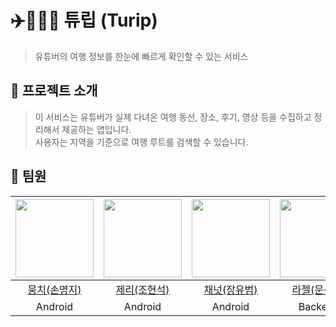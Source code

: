 # ✈️🧑‍🤝‍🧑 튜립 (Turip)
> 유튜버의 여행 정보를 한눈에 빠르게 확인할 수 있는 서비스 

## 📝 프로젝트 소개
> 이 서비스는 유튜버가 실제 다녀온 여행 동선, 장소, 후기, 영상 등을 수집하고 정리해서 제공하는 앱입니다.  
사용자는 지역을 기준으로 여행 루트를 검색할 수 있습니다.

## 👥 팀원

|<img src="https://avatars.githubusercontent.com/u/114990782?v=4" width="125" />|<img src="https://avatars.githubusercontent.com/u/183526990?v=4" width="125" />|<img src="https://avatars.githubusercontent.com/u/171224212?v=4" width="125" />|<img src="https://avatars.githubusercontent.com/u/183483852?v=4" width="125" />|<img src="https://avatars.githubusercontent.com/u/121426422?v=4" width="125" />|<img src="https://avatars.githubusercontent.com/u/86725408?v=4" width="125" />|
|:---------:|:---------:|:---------:|:---------:|:---------:|:---------:|
|[뭉치(손명지)](https://github.com/m6z1)|[제리(조현석)](https://github.com/jerry8282)|[채넛(장유범)](https://github.com/yrsel)|[라젤(문선영)](https://github.com/RaZel713)|[메이(김시원)](https://github.com/seaniiio)|[하루(구은선)](https://github.com/eunseongu)|
|Android|Android|Android|Backend|Backend|Backend|
